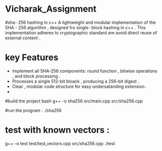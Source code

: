 # Vicharak_Assignment

#sha- 256 hashing in c++
A lightweight and modular implementation of the SHA - 256 algorithm , designed fro single- block hashing in c++ . This implementation adheres to cryptographic standard are avoid direct reuse of external content . 

# key Features 
- Implement all SHA-256 components: round function , bitwise operations , and block processing . 
- Processes a single 512-bit bloack , producing a 256-bit digest .
- Clear , modular code structure for easy undersatanding extension .
- 
#build the project
bash 
g++ -o  sha256 src/main.cpp src/sha256.cpp

#run the program : 
./sha256

# test with known vectors : 
g++ -o test test/test_vectors.cpp src/sha256.cpp
./test 
